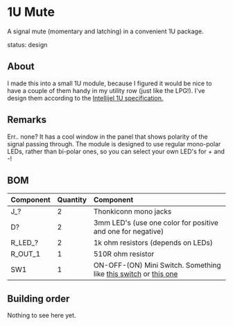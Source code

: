 # 1U Mute
A signal mute (momentary and latching) in a convenient 1U package.

status: design

## About
I made this into a small 1U module, because I figured it would be nice to have a couple of them handy in my utility row (just like the LPG!). I've design them according to the [Intellijel 1U specification.](https://intellijel.com/support/1u-technical-specifications/)

## Remarks
Err.. none? It has a cool window in the panel that shows polarity of the signal passing through. The module is designed to use regular mono-polar LEDs, rather than bi-polar ones, so you can select your own LED's for + and -!

## BOM
| Component | Quantity    | Component     |
| :------------- | :------------- | :------------- |
| J_? | 2 | Thonkiconn mono jacks |
| D? | 2 | 3mm LED's (use one color for positive and one for negative) |
| R_LED_? | 2 | 1k ohm resistors (depends on LEDs) |
| R_OUT_1 | 1 | 510R ohm resistor |
| SW1 | 1 | ON-OFF-(ON) Mini Switch. Something like [this switch](https://www.digikey.nl/product-detail/en/e-switch/100SP5T1B1M2QEH/EG2394-ND/378863) or [this one](https://www.digikey.nl/product-detail/en/nkk-switches/M2019SS1W03/360-2071-ND/1007128) |

## Building order
Nothing to see here yet.